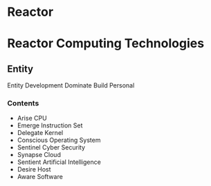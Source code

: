# Reactor
# Reactor Computing Technologies

## Entity
Entity Development
Dominate Build 
Personal 

### Contents
- Arise CPU
- Emerge Instruction Set
- Delegate Kernel
- Conscious Operating System
- Sentinel Cyber Security
- Synapse Cloud
- Sentient Artificial Intelligence
- Desire Host
- Aware Software
